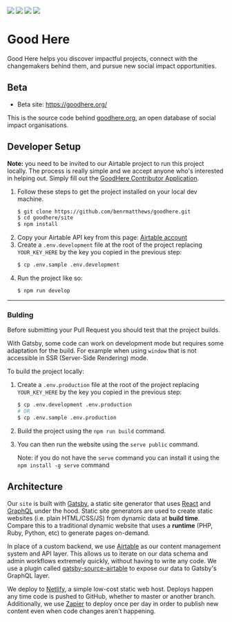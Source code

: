 ![](https://img.shields.io/badge/main-not%20master-green)
![](https://img.shields.io/badge/made%20with-%E2%9D%A4-red)
![](https://img.shields.io/github/contributors/benrmatthews/goodhere)
![](https://img.shields.io/github/issues/benrmatthews/goodhere)

# Good Here

Good Here helps you discover impactful projects, connect with the changemakers behind them, and pursue new social impact opportunities.

## Beta

- Beta site: https://goodhere.org/

This is the source code behind [goodhere.org][goodhere], an open database of social impact organisations.

## Developer Setup

**Note:** you need to be invited to our Airtable project to run this project
locally. The process is really simple and we accept anyone who's interested in
helping out. Simply fill out the [GoodHere Contributor Application][contributor-app].

1. Follow these steps to get the project installed on your local dev machine.
   ```bash
   $ git clone https://github.com/benrmatthews/goodhere.git
   $ cd goodhere/site
   $ npm install
   ```
2. Copy your Airtable API key from this page: [Airtable account][airtable-account]
3. Create a `.env.development` file at the root of the project
   replacing `YOUR_KEY_HERE` by the key you copied in the previous step:
   ```bash
   $ cp .env.sample .env.development
   ```
4. Run the project like so:
   ```bash
   $ npm run develop
   ```

---

### Bulding

Before submitting your Pull Request you should test that the project builds.

With Gatsby, some code can work on development mode but requires some adaptation for the build. For example when using `window` that is not accessible in SSR (Server-Side Rendering) mode.

To build the project locally:

1.  Create a `.env.production` file at the root of the project
    replacing `YOUR_KEY_HERE` by the key you copied in the previous step:
    ```bash
    $ cp .env.development .env.production
    # OR
    $ cp .env.sample .env.production
    ```
2.  Build the project using the `npm run build` command.
3.  You can then run the website using the `serve public` command.

    Note: if you do not have the `serve` command you can install it using the `npm install -g serve` command

## Architecture

Our `site` is built with [Gatsby][gatsby], a static site generator that uses
[React][react] and [GraphQL][graphql] under the hood. Static site generators are
used to create static websites (i.e. plain HTML/CSS/JS) from dynamic data at
**build time**. Compare this to a traditional dynamic website that uses a
**runtime** (PHP, Ruby, Python, etc) to generate pages on-demand.

In place of a custom backend, we use [Airtable][airtable] as our content
management system and API layer. This allows us to iterate on our data schema
and admin workflows extremely quickly, without having to write any code. We use
a plugin called [gatsby-source-airtable][gatsby-source-airtable] to expose our
data to Gatsby's GraphQL layer.

We deploy to [Netlify][netlify], a simple low-cost static web host. Deploys
happen any time code is pushed to GitHub, whether to master or another branch.
Additionally, we use [Zapier][zapier] to deploy once per day in order to publish
new content even when code changes aren't happening.

[goodhere]: https://goodhere.org/
[contributor-app]: https://airtable.com/shrftH1zyJPidLg8f
[airtable-account]: https://airtable.com/account
[gatsby]: https://www.gatsbyjs.org/
[react]: https://reactjs.org/
[graphql]: https://graphql.org/
[airtable]: https://airtable.com/
[zapier]: https://zapier.com/
[gatsby-source-airtable]: https://github.com/jbolda/gatsby-source-airtable
[netlify]: https://www.netlify.com/
